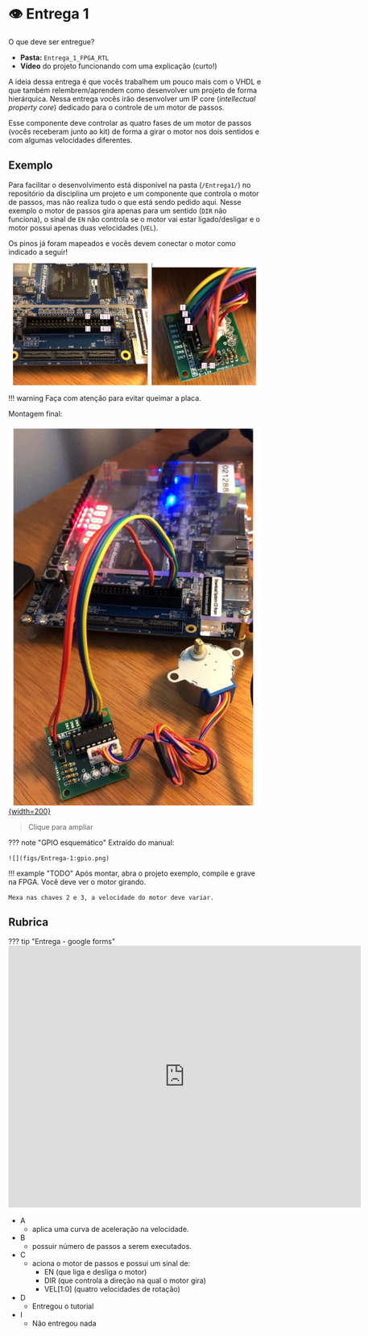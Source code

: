 #  👁 Entrega 1

O que deve ser entregue?

- **Pasta:** `Entrega_1_FPGA_RTL`
- **Vídeo** do projeto funcionando com uma explicação (curto!)

A ideia dessa entrega é que vocês trabalhem um pouco mais com o VHDL e que também relembrem/aprendem como desenvolver um projeto de forma hierárquica. Nessa entrega vocês irão desenvolver um IP core (*intellectual property core*) dedicado para o controle de um motor de passos.

Esse componente deve controlar as quatro fases de um motor de passos (vocês receberam junto ao kit) de forma a girar o motor nos dois sentidos e com algumas velocidades diferentes.

## Exemplo

Para facilitar o desenvolvimento está disponível na pasta (`/Entrega1/`) no repositório da disciplina um projeto e um componente que controla o motor de passos, mas não realiza tudo o que está sendo pedido aqui. Nesse exemplo o motor de passos gira apenas para um sentido (`DIR` não funciona), o sinal de `EN` não controla se o motor vai estar ligado/desligar e o motor possui apenas duas velocidades (`VEL`).

Os pinos já foram mapeados e vocês devem conectar o motor como indicado a seguir!

![](figs/Entrega-1:montagem.png)

!!! warning
    Faça com atenção para evitar queimar a placa.

Montagem final:

[![](figs/Entrega-1:montagem2.png){width=200}](figs/Entrega-1:montagem2.png)

>  Clique para ampliar

??? note "GPIO esquemático"
    Extraído do manual:

    ![](figs/Entrega-1:gpio.png)

!!! example "TODO"
    Após montar, abra o projeto exemplo, compile e grave na FPGA. Você deve ver o motor girando.
    
    Mexa nas chaves 2 e 3, a velocidade do motor deve variar.

## Rubrica

??? tip "Entrega - google forms"
    <iframe src="https://docs.google.com/forms/d/e/1FAIpQLSc3lJYnCC9-0_C7FLGhDyDKQJ1c73MlFih8AYnk1TKQOVpIEw/viewform?embedded=true" width="700" height="520" frameborder="0" marginheight="0" marginwidth="0">Loading…</iframe>

- A
    - aplica uma curva de aceleração na velocidade.
- B 
    - possuir número de passos a serem executados.
- C
    - aciona o motor de passos e possui um sinal de: 
        - EN (que liga e desliga o motor)
        - DIR (que controla a direção na qual o motor gira)
        - VEL[1:0] (quatro velocidades de rotação)
- D 
    - Entregou o tutorial
- I
    - Não entregou nada
